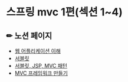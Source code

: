 # 스프링 mvc 1편(섹션 1~4)

## ✏ 노션 페이지
- [웹 어플리케이션 이해](https://elated-sloop-9fd.notion.site/59e3bba5ea674ae980be9e780101628b)
- [서블릿](https://elated-sloop-9fd.notion.site/e42a8cb82b754656b3160e5186c1ae8c)
- [서블릿, JSP, MVC 패턴](https://elated-sloop-9fd.notion.site/JSP-MVC-cc02bc52f3084d918fc54343ef0a4a97)
- [MVC 프레임워크 만들기](https://elated-sloop-9fd.notion.site/MVC-285431ce84e64d1781f8cda81fb709de)